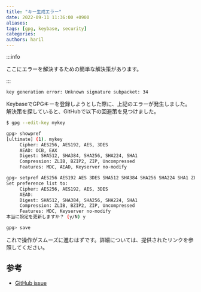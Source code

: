 ```yaml
---
title: "キー生成エラー"
date: 2022-09-11 11:36:00 +0900
aliases:
tags: [gpg, keybase, security]
categories:
authors: haril
---
```


:::info

ここにエラーを解決するための簡単な解決策があります。

:::

```console
key generation error: Unknown signature subpacket: 34
```

KeybaseでGPGキーを登録しようとした際に、上記のエラーが発生しました。解決策を探していると、GitHubで以下の回避策を見つけました。

```bash
$ gpg --edit-key mykey

gpg> showpref
[ultimate] (1). mykey
     Cipher: AES256, AES192, AES, 3DES
     AEAD: OCB, EAX
     Digest: SHA512, SHA384, SHA256, SHA224, SHA1
     Compression: ZLIB, BZIP2, ZIP, Uncompressed
     Features: MDC, AEAD, Keyserver no-modify

gpg> setpref AES256 AES192 AES 3DES SHA512 SHA384 SHA256 SHA224 SHA1 ZLIB BZIP2 ZIP
Set preference list to:
     Cipher: AES256, AES192, AES, 3DES
     AEAD:
     Digest: SHA512, SHA384, SHA256, SHA224, SHA1
     Compression: ZLIB, BZIP2, ZIP, Uncompressed
     Features: MDC, Keyserver no-modify
本当に設定を更新しますか？ (y/N) y

gpg> save
```

これで操作がスムーズに進むはずです。詳細については、提供されたリンクを参照してください。

## 参考

- [GitHub issue](https://github.com/keybase/keybase-issues/issues/4025)